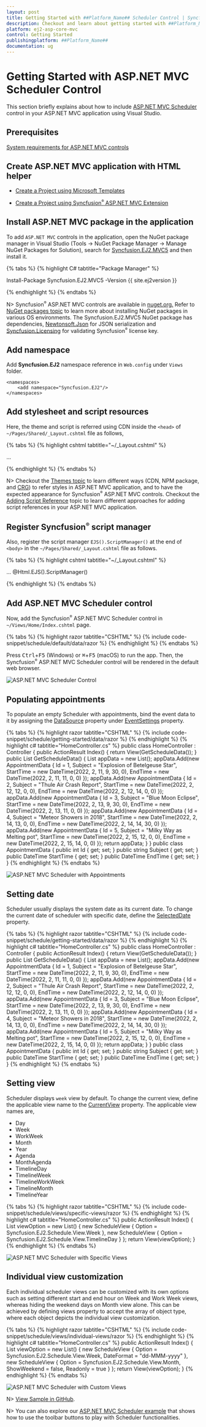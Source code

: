 ```yaml
---
layout: post
title: Getting Started with ##Platform_Name## Scheduler Control | Syncfusion
description: Checkout and learn about getting started with ##Platform_Name## Scheduler control of Syncfusion Essential JS 2 and more details.
platform: ej2-asp-core-mvc
control: Getting Started
publishingplatform: ##Platform_Name##
documentation: ug
---
```



# Getting Started with ASP.NET MVC Scheduler Control

This section briefly explains about how to include [ASP.NET MVC Scheduler](https://www.syncfusion.com/aspnet-mvc-ui-controls/scheduler) control in your ASP.NET MVC application using Visual Studio.

## Prerequisites

[System requirements for ASP.NET MVC controls](https://ej2.syncfusion.com/aspnetmvc/documentation/system-requirements)

## Create ASP.NET MVC application with HTML helper

* [Create a Project using Microsoft Templates](https://learn.microsoft.com/en-us/aspnet/mvc/overview/getting-started/introduction/getting-started#create-your-first-app)

* [Create a Project using Syncfusion<sup style="font-size:70%">&reg;</sup> ASP.NET MVC Extension](https://ej2.syncfusion.com/aspnetmvc/documentation/getting-started/project-template)

## Install ASP.NET MVC package in the application

To add `ASP.NET MVC` controls in the application, open the NuGet package manager in Visual Studio (Tools → NuGet Package Manager → Manage NuGet Packages for Solution), search for [Syncfusion.EJ2.MVC5](https://www.nuget.org/packages/Syncfusion.EJ2.MVC5) and then install it.

{% tabs %}
{% highlight C# tabtitle="Package Manager" %}

Install-Package Syncfusion.EJ2.MVC5 -Version {{ site.ej2version }}

{% endhighlight %}
{% endtabs %}

N> Syncfusion<sup style="font-size:70%">&reg;</sup> ASP.NET MVC controls are available in [nuget.org.](https://www.nuget.org/packages?q=syncfusion.EJ2) Refer to [NuGet packages topic](https://ej2.syncfusion.com/aspnetmvc/documentation/nuget-packages) to learn more about installing NuGet packages in various OS environments. The Syncfusion.EJ2.MVC5 NuGet package has dependencies, [Newtonsoft.Json](https://www.nuget.org/packages/Newtonsoft.Json/) for JSON serialization and [Syncfusion.Licensing](https://www.nuget.org/packages/Syncfusion.Licensing/) for validating Syncfusion<sup style="font-size:70%">&reg;</sup> license key.

## Add namespace

Add **Syncfusion.EJ2** namespace reference in `Web.config` under `Views` folder.

```
<namespaces>
    <add namespace="Syncfusion.EJ2"/>
</namespaces>
```

## Add stylesheet and script resources

Here, the theme and script is referred using CDN inside the `<head>` of `~/Pages/Shared/_Layout.cshtml` file as follows,

{% tabs %}
{% highlight cshtml tabtitle="~/_Layout.cshtml" %}

<head>
    ...
    <!-- Syncfusion ASP.NET MVC controls styles -->
    <link rel="stylesheet" href="https://cdn.syncfusion.com/ej2/{{ site.ej2version }}/fluent.css" />
    <!-- Syncfusion ASP.NET MVC controls scripts -->
    <script src="https://cdn.syncfusion.com/ej2/{{ site.ej2version }}/dist/ej2.min.js"></script>
</head>

{% endhighlight %}
{% endtabs %}

N> Checkout the [Themes topic](https://ej2.syncfusion.com/aspnetmvc/documentation/appearance/theme) to learn different ways (CDN, NPM package, and [CRG](https://ej2.syncfusion.com/aspnetmvc/documentation/common/custom-resource-generator)) to refer styles in ASP.NET MVC application, and to have the expected appearance for Syncfusion<sup style="font-size:70%">&reg;</sup> ASP.NET MVC controls. Checkout the [Adding Script Reference](https://ej2.syncfusion.com/aspnetmvc/documentation/common/adding-script-references) topic to learn different approaches for adding script references in your ASP.NET MVC application.

## Register Syncfusion<sup style="font-size:70%">&reg;</sup> script manager

Also, register the script manager `EJS().ScriptManager()` at the end of `<body>` in the `~/Pages/Shared/_Layout.cshtml` file as follows.

{% tabs %}
{% highlight cshtml tabtitle="~/_Layout.cshtml" %}

<body>
...
    <!-- Syncfusion ASP.NET MVC Script Manager -->
    @Html.EJS().ScriptManager()
</body>

{% endhighlight %}
{% endtabs %}

## Add ASP.NET MVC Scheduler control

Now, add the Syncfusion<sup style="font-size:70%">&reg;</sup> ASP.NET MVC Scheduler control in `~/Views/Home/Index.cshtml` page.

{% tabs %}
{% highlight razor tabtitle="CSHTML" %}
{% include code-snippet/schedule/default/data/razor %}
{% endhighlight %}
{% endtabs %}

Press <kbd>Ctrl</kbd>+<kbd>F5</kbd> (Windows) or <kbd>⌘</kbd>+<kbd>F5</kbd> (macOS) to run the app. Then, the Syncfusion<sup style="font-size:70%">&reg;</sup> ASP.NET MVC Scheduler control will be rendered in the default web browser.

![ASP.NET MVC Scheduler Control](images/scheduler.png)

## Populating appointments

To populate an empty Scheduler with appointments, bind the event data to it by assigning the [DataSource](https://help.syncfusion.com/cr/aspnetmvc-js2/Syncfusion.EJ2.Schedule.ScheduleResource.html#Syncfusion_EJ2_Schedule_ScheduleResource_DataSource) property under [EventSettings](https://help.syncfusion.com/cr/aspnetmvc-js2/Syncfusion.EJ2.Schedule.Schedule.html#Syncfusion_EJ2_Schedule_Schedule_EventSettings) property.

{% tabs %}
{% highlight razor tabtitle="CSHTML" %}
{% include code-snippet/schedule/getting-started/data/razor %}
{% endhighlight %}
{% highlight c# tabtitle="HomeController.cs" %}
public class HomeController : Controller
{
    public ActionResult Index()
    {
        return View(GetScheduleData());
    }
    public List<AppointmentData> GetScheduleData()
    {
        List<AppointmentData> appData = new List<AppointmentData>();
        appData.Add(new AppointmentData
        { Id = 1, Subject = "Explosion of Betelgeuse Star", StartTime = new DateTime(2022, 2, 11, 9, 30, 0), EndTime = new DateTime(2022, 2, 11, 11, 0, 0) });
        appData.Add(new AppointmentData
        { Id = 2, Subject = "Thule Air Crash Report", StartTime = new DateTime(2022, 2, 12, 12, 0, 0), EndTime = new DateTime(2022, 2, 12, 14, 0, 0) });
        appData.Add(new AppointmentData
        { Id = 3, Subject = "Blue Moon Eclipse", StartTime = new DateTime(2022, 2, 13, 9, 30, 0), EndTime = new DateTime(2022, 2, 13, 11, 0, 0) });
        appData.Add(new AppointmentData
        { Id = 4, Subject = "Meteor Showers in 2018", StartTime = new DateTime(2022, 2, 14, 13, 0, 0), EndTime = new DateTime(2022, 2, 14, 14, 30, 0) });
        appData.Add(new AppointmentData
        { Id = 5, Subject = "Milky Way as Melting pot", StartTime = new DateTime(2022, 2, 15, 12, 0, 0), EndTime = new DateTime(2022, 2, 15, 14, 0, 0) });
        return appData;
    }
}
public class AppointmentData
{
    public int Id { get; set; }
    public string Subject { get; set; }
    public DateTime StartTime { get; set; }
    public DateTime EndTime { get; set; }
}
{% endhighlight %}
{% endtabs %}

![ASP.NET MVC Scheduler with Appointments](images/appointments.png)

## Setting date

Scheduler usually displays the system date as its current date. To change the current date of scheduler with specific date, define the [SelectedDate](https://help.syncfusion.com/cr/aspnetmvc-js2/Syncfusion.EJ2.Schedule.Schedule.html#Syncfusion_EJ2_Schedule_Schedule_SelectedDate) property.

{% tabs %}
{% highlight razor tabtitle="CSHTML" %}
{% include code-snippet/schedule/getting-started/data/razor %}
{% endhighlight %}
{% highlight c# tabtitle="HomeController.cs" %}
public class HomeController : Controller
{
    public ActionResult Index()
    {
        return View(GetScheduleData());
    }
    public List<AppointmentData> GetScheduleData()
    {
        List<AppointmentData> appData = new List<AppointmentData>();
        appData.Add(new AppointmentData
        { Id = 1, Subject = "Explosion of Betelgeuse Star", StartTime = new DateTime(2022, 2, 11, 9, 30, 0), EndTime = new DateTime(2022, 2, 11, 11, 0, 0) });
        appData.Add(new AppointmentData
        { Id = 2, Subject = "Thule Air Crash Report", StartTime = new DateTime(2022, 2, 12, 12, 0, 0), EndTime = new DateTime(2022, 2, 12, 14, 0, 0) });
        appData.Add(new AppointmentData
        { Id = 3, Subject = "Blue Moon Eclipse", StartTime = new DateTime(2022, 2, 13, 9, 30, 0), EndTime = new DateTime(2022, 2, 13, 11, 0, 0) });
        appData.Add(new AppointmentData
        { Id = 4, Subject = "Meteor Showers in 2018", StartTime = new DateTime(2022, 2, 14, 13, 0, 0), EndTime = new DateTime(2022, 2, 14, 14, 30, 0) });
        appData.Add(new AppointmentData
        { Id = 5, Subject = "Milky Way as Melting pot", StartTime = new DateTime(2022, 2, 15, 12, 0, 0), EndTime = new DateTime(2022, 2, 15, 14, 0, 0) });
        return appData;
    }
}
public class AppointmentData
{
    public int Id { get; set; }
    public string Subject { get; set; }
    public DateTime StartTime { get; set; }
    public DateTime EndTime { get; set; }
}
{% endhighlight %}
{% endtabs %}

## Setting view

Scheduler displays `week` view by default. To change the current view, define the applicable view name to the [CurrentView](https://help.syncfusion.com/cr/aspnetmvc-js2/Syncfusion.EJ2.Schedule.Schedule.html#Syncfusion_EJ2_Schedule_Schedule_CurrentView) property. The applicable view names are,

* Day
* Week
* WorkWeek
* Month
* Year
* Agenda
* MonthAgenda
* TimelineDay
* TimelineWeek
* TimelineWorkWeek
* TimelineMonth
* TimelineYear

{% tabs %}
{% highlight razor tabtitle="CSHTML" %}
{% include code-snippet/schedule/views/specific-views/razor %}
{% endhighlight %}
{% highlight c# tabtitle="HomeController.cs" %}
public ActionResult Index()
{
    List<ScheduleView> viewOption = new List<ScheduleView>()
    {
        new ScheduleView { Option = Syncfusion.EJ2.Schedule.View.Week },
        new ScheduleView { Option = Syncfusion.EJ2.Schedule.View.TimelineDay }
    };
    return View(viewOption);
}
{% endhighlight %}
{% endtabs %}

![ASP.NET MVC Scheduler with Specific Views](images/schedule-with-specific-view.png)

## Individual view customization

Each individual scheduler views can be customized with its own options such as setting different start and end hour on Week and Work Week views, whereas hiding the weekend days on Month view alone. This can be achieved by defining views property to accept the array of object type, where each object depicts the individual view customization.

{% tabs %}
{% highlight razor tabtitle="CSHTML" %}
{% include code-snippet/schedule/views/individual-views/razor %}
{% endhighlight %}
{% highlight c# tabtitle="HomeController.cs" %}
public ActionResult Index()
{
    List<ScheduleView> viewOption = new List<ScheduleView>()
    {
        new ScheduleView { Option = Syncfusion.EJ2.Schedule.View.Week, DateFormat = "dd-MMM-yyyy" },
        new ScheduleView { Option = Syncfusion.EJ2.Schedule.View.Month, ShowWeekend = false, Readonly = true }
    };
    return View(viewOption);
}
{% endhighlight %}
{% endtabs %}

![ASP.NET MVC Scheduler with Custom Views](images/schedule-with-custom-views.png)

N> [View Sample in GitHub](https://github.com/SyncfusionExamples/ASP-NET-MVC-Getting-Started-Examples/tree/main/Schedule/ASP.NET%20MVC%20Razor%20Examples).

N> You can also explore our [ASP.NET MVC Scheduler example](https://ej2.syncfusion.com/aspnetmvc/Schedule/Overview#/material) that shows how to use the toolbar buttons to play with Scheduler functionalities.
